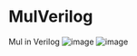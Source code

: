 # MulVerilog
Mul in Verilog
![image](https://user-images.githubusercontent.com/78019581/196765194-a8580b7a-ed72-4253-b648-99372a83610e.png)
![image](https://user-images.githubusercontent.com/78019581/196765252-6621ea41-f8fa-45f3-bd54-9f0decdd978f.png)
